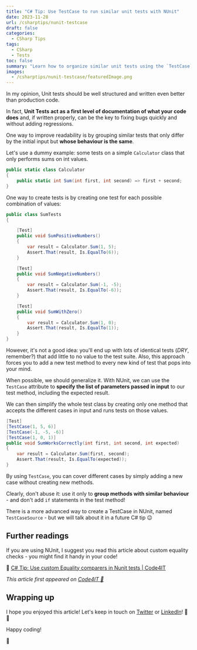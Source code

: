 ```yaml
---
title: "C# Tip: Use TestCase to run similar unit tests with NUnit"
date: 2023-11-28
url: /csharptips/nunit-testcase
draft: false
categories:
  - CSharp Tips
tags:
  - CSharp
  - Tests
toc: false
summary: "Learn how to organize similar unit tests using the `TestCase` attribute in NUnit!"
images:
  - /csharptips/nunit-testcase/featuredImage.png
---
```


In my opinion, Unit tests should be well structured and written even better than production code.

In fact, **Unit Tests act as a first level of documentation of what your code does** and, if written properly, can be the key to fixing bugs quickly and without adding regressions.

One way to improve readability is by grouping similar tests that only differ by the initial input but **whose behaviour is the same**.

Let's use a dummy example: some tests on a simple `Calculator` class that only performs sums on int values.

```cs
public static class Calculator
{
    public static int Sum(int first, int second) => first + second;
}
```

One way to create tests is by creating one test for each possible combination of values:

```cs
public class SumTests
{

    [Test]
    public void SumPositiveNumbers()
    {
        var result = Calculator.Sum(1, 5);
        Assert.That(result, Is.EqualTo(6));
    }

    [Test]
    public void SumNegativeNumbers()
    {
        var result = Calculator.Sum(-1, -5);
        Assert.That(result, Is.EqualTo(-6));
    }

    [Test]
    public void SumWithZero()
    {
        var result = Calculator.Sum(1, 0);
        Assert.That(result, Is.EqualTo(1));
    }
}
```

However, it's not a good idea: you'll end up with lots of identical tests (_DRY_, remember?) that add little to no value to the test suite. Also, this approach forces you to add a new test method to every new kind of test that pops into your mind.

When possible, we should generalize it. With NUnit, we can use the `TestCase` attribute to **specify the list of parameters passed in input** to our test method, including the expected result.

We can then simplify the whole test class by creating only one method that accepts the different cases in input and runs tests on those values.

```cs
[Test]
[TestCase(1, 5, 6)]
[TestCase(-1, -5, -6)]
[TestCase(1, 0, 1)]
public void SumWorksCorrectly(int first, int second, int expected)
{
    var result = Calculator.Sum(first, second);
    Assert.That(result, Is.EqualTo(expected));
}
```

By using `TestCase`, you can cover different cases by simply adding a new case without creating new methods.

Clearly, don't abuse it: use it only to **group methods with similar behaviour** - and don't add `if` statements in the test method!

There is a more advanced way to create a TestCase in NUnit, named `TestCaseSource` - but we will talk about it in a future C# tip 😉

## Further readings

If you are using NUnit, I suggest you read this article about custom equality checks - you might find it handy in your code!

🔗 [C# Tip: Use custom Equality comparers in Nunit tests | Code4IT](https://www.code4it.dev/csharptips/nunit-equals-custom-comparer/)

_This article first appeared on [Code4IT 🐧](https://www.code4it.dev/)_

## Wrapping up

I hope you enjoyed this article! Let's keep in touch on [Twitter](https://twitter.com/BelloneDavide) or [LinkedIn](https://www.linkedin.com/in/BelloneDavide/)! 🤜🤛

Happy coding!

🐧
